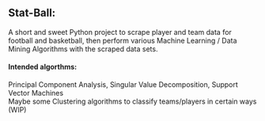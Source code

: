 ## Stat-Ball:
A short and sweet Python project to scrape player and team data for football and basketball, then perform various Machine Learning / Data Mining Algorithms with the scraped data sets.

#### Intended algorthms:
Principal Component Analysis, Singular Value Decomposition, Support Vector Machines  
Maybe some Clustering algorithms to classify teams/players in certain ways (WIP)
